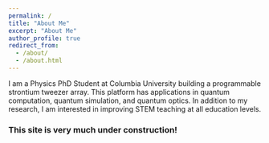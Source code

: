```yaml
---
permalink: /
title: "About Me"
excerpt: "About Me"
author_profile: true
redirect_from:
  - /about/
  - /about.html
---
```

I am a Physics PhD Student at Columbia University building a programmable strontium tweezer array. This platform has applications in quantum computation, quantum simulation, and quantum optics. In addition to my research, I am interested in improving STEM teaching at all education levels.

### This site is very much under construction!
